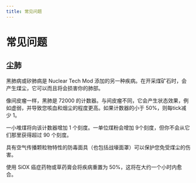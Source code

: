 ```yaml
---
title: 常见问题
---
```

# 常见问题

## 尘肺

黑肺病或矽肺病是 Nuclear Tech Mod 添加的另一种疾病。在开采煤矿石时，会产生煤尘，它可以而且将会损害你的肺部。

像间皮瘤一样，黑肺是 72000 的计数器。与间皮瘤不同，它会产生状态效果，例如虚弱，并导致您咳血和烟尘的程度更高。如果计数器的小于 50%，则每tick减少 1。

一小堆煤将向该计数器增加 1 个刻度。一单位煤粉会增加 9个刻度，但你不会从它们那里获得超过 90 个刻度。

具有空气传播颗粒物特性的防毒面具（也包括战壕面罩）可以保护您免受煤尘的伤害。

使用 SiOX 癌症药物或草药膏会将疾病重置为 50%，这将在大约一个小时内愈合。